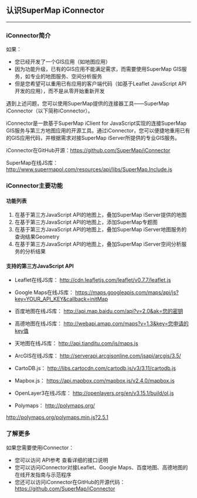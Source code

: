## 认识SuperMap iConnector
---
<!-- toc -->
### iConnector简介

如果：
* 您已经开发了一个GIS应用（如地图应用）
* 因为功能升级，已有的GIS应用不能满足需求，而需要使用SuperMap GIS服务，如专业的地图服务、空间分析服务
* 但是您希望可以重用已有应用的客户端代码（如基于Leaflet JavaScript API开发的应用），而不是从零开始重新开发

遇到上述问题，您可以使用SuperMap提供的连接器工具——SuperMap iConnector（以下简称iConnector）。

iConnector是一款基于SuperMap iClient for JavaScript实现的连接SuperMap GIS服务与第三方地图应用的开源工具。通过iConnector，您可以便捷地重用已有的GIS应用代码，并根据需求对接SuperMap iServer所提供的专业GIS服务。

iConnector在GitHub开源：https://github.com/SuperMap/iConnector

SuperMap在线JS库：http://www.supermapol.com/resources/api/libs/SuperMap.Include.js

### iConnector主要功能

#### 功能列表
1. 在基于第三方JavaScript API的地图上，叠加SuperMap iServer提供的地图
2. 在基于第三方JavaScript API的地图上，添加SuperMap专题图
3. 在基于第三方JavaScript API的地图上，叠加SuperMap iServer地图服务的查询结果Geometry
4. 在基于第三方JavaScript API的地图上，叠加SuperMap iServer空间分析服务的分析结果

#### 支持的第三方JavaScript API

* Leaflet在线JS库：
http://cdn.leafletjs.com/leaflet/v0.7.7/leaflet.js

* Google Maps在线JS库：
https://maps.googleapis.com/maps/api/js?key=YOUR_API_KEY&callback=initMap

* 百度地图在线JS库：
http://api.map.baidu.com/api?v=2.0&ak=您的密钥

* 高德地图在线JS库：
http://webapi.amap.com/maps?v=1.3&key=您申请的key值

* 天地图在线JS库：
http://api.tianditu.com/js/maps.js

* ArcGIS在线JS库：
http://serverapi.arcgisonline.com/jsapi/arcgis/3.5/

* CartoDB.js：
http://libs.cartocdn.com/cartodb.js/v3/3.11/cartodb.js

* Mapbox.js：
https://api.mapbox.com/mapbox.js/v2.4.0/mapbox.js

* OpenLayer3在线JS库：
http://openlayers.org/en/v3.15.1/build/ol.js

* Polymaps：
http://polymaps.org/

http://polymaps.org/polymaps.min.js?2.5.1

### 了解更多

如果您需要使用iConnector：
* 您可以访问 API参考 查看详细的接口说明
* 您可以访问iConnector对接Leaflet、Google Maps、百度地图、高德地图的在线开发指南与示范程序
* 您还可以访问iConnector在GitHub的开源代码：https://github.com/SuperMap/iConnector

